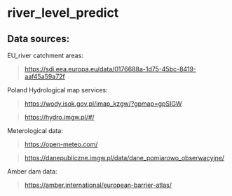 # river_level_predict


## Data sources:
EU_river catchment areas:
> https://sdi.eea.europa.eu/data/0176688a-1d75-45bc-8419-aaf45a59a72f


Poland Hydrological map services:
> https://wody.isok.gov.pl/imap_kzgw/?gpmap=gpSIGW

> https://hydro.imgw.pl/#/


Meterological data:
> https://open-meteo.com/

> https://danepubliczne.imgw.pl/data/dane_pomiarowo_obserwacyjne/


Amber dam data:
> https://amber.international/european-barrier-atlas/
